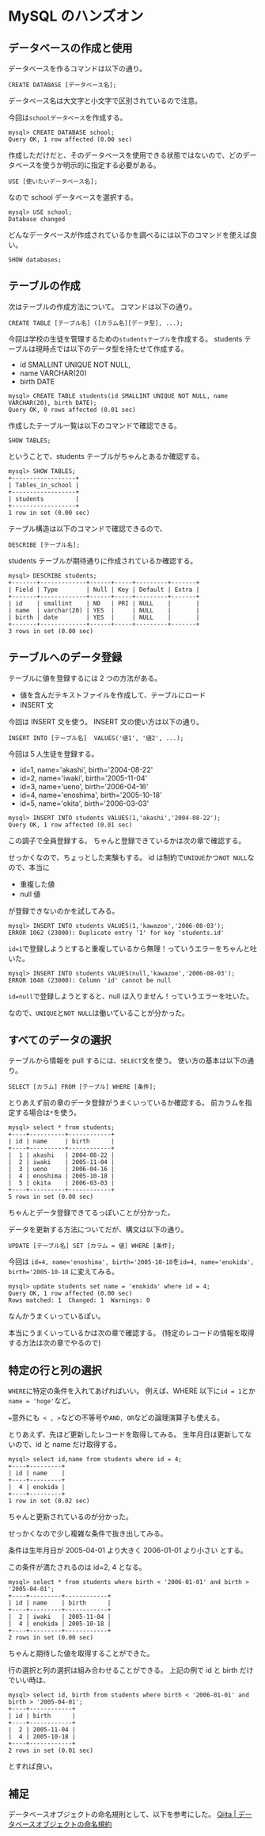 # MySQL のハンズオン

## データベースの作成と使用

データベースを作るコマンドは以下の通り。

```
CREATE DATABASE [データベース名];
```

データベース名は大文字と小文字で区別されているので注意。

今回は`schoolデータベース`を作成する。

```
mysql> CREATE DATABASE school;
Query OK, 1 row affected (0.00 sec)
```

作成しただけだと、そのデータベースを使用できる状態ではないので、どのデータベースを使うか明示的に指定する必要がある。

```
USE [使いたいデータベース名];
```

なので school データベースを選択する。

```
mysql> USE school;
Database changed
```

どんなデータベースが作成されているかを調べるには以下のコマンドを使えば良い。

```
SHOW databases;
```

## テーブルの作成

次はテーブルの作成方法について。
コマンドは以下の通り。

```
CREATE TABLE [テーブル名] ([カラム名][データ型], ...);
```

今回は学校の生徒を管理するための`studentsテーブル`を作成する。
students テーブルは現時点では以下のデータ型を持たせて作成する。

- id SMALLINT UNIQUE NOT NULL,
- name VARCHAR(20)
- birth DATE

```
mysql> CREATE TABLE students(id SMALLINT UNIQUE NOT NULL, name VARCHAR(20), birth DATE);
Query OK, 0 rows affected (0.01 sec)
```

作成したテーブル一覧は以下のコマンドで確認できる。

```
SHOW TABLES;
```

ということで、students テーブルがちゃんとあるか確認する。

```
mysql> SHOW TABLES;
+------------------+
| Tables_in_school |
+------------------+
| students         |
+------------------+
1 row in set (0.00 sec)
```

テーブル構造は以下のコマンドで確認できるので、

```
DESCRIBE [テーブル名];
```

students テーブルが期待通りに作成されているか確認する。

```
mysql> DESCRIBE students;
+-------+-------------+------+-----+---------+-------+
| Field | Type        | Null | Key | Default | Extra |
+-------+-------------+------+-----+---------+-------+
| id    | smallint    | NO   | PRI | NULL    |       |
| name  | varchar(20) | YES  |     | NULL    |       |
| birth | date        | YES  |     | NULL    |       |
+-------+-------------+------+-----+---------+-------+
3 rows in set (0.00 sec)
```

## テーブルへのデータ登録

テーブルに値を登録するには 2 つの方法がある。

- 値を含んだテキストファイルを作成して、テーブルにロード
- INSERT 文

今回は INSERT 文を使う。
INSERT 文の使い方は以下の通り。

```
INSERT INTO [テーブル名]  VALUES('値1', '値2', ...);
```

今回は５人生徒を登録する。

- id=1, name='akashi', birth='2004-08-22'
- id=2, name='iwaki', birth='2005-11-04'
- id=3, name='ueno', birth='2006-04-16'
- id=4, name='enoshima', birth='2005-10-18'
- id=5, name='okita', birth='2006-03-03'

```
mysql> INSERT INTO students VALUES(1,'akashi','2004-08-22');
Query OK, 1 row affected (0.01 sec)
```

この調子で全員登録する。
ちゃんと登録できているかは次の章で確認する。

せっかくなので、ちょっとした実験もする。
id は制約で`UNIQUE`かつ`NOT NULL`なので、本当に

- 重複した値
- null 値

が登録できないのかを試してみる。

```
mysql> INSERT INTO students VALUES(1,'kawazoe','2006-08-03');
ERROR 1062 (23000): Duplicate entry '1' for key 'students.id'
```

`id=1`で登録しようとすると重複しているから無理！っていうエラーをちゃんと吐いた。

```
mysql> INSERT INTO students VALUES(null,'kawazoe','2006-08-03');
ERROR 1048 (23000): Column 'id' cannot be null
```

`id=null`で登録しようとすると、null は入りません！っていうエラーを吐いた。

なので、`UNIQUE`と`NOT NULL`は働いていることが分かった。

## すべてのデータの選択

テーブルから情報を pull するには、`SELECT`文を使う。
使い方の基本は以下の通り。

```
SELECT [カラム] FROM [テーブル] WHERE [条件];
```

とりあえず前の章のデータ登録がうまくいっているか確認する。
前カラムを指定する場合は`*`を使う。

```
mysql> select * from students;
+----+----------+------------+
| id | name     | birth      |
+----+----------+------------+
|  1 | akashi   | 2004-08-22 |
|  2 | iwaki    | 2005-11-04 |
|  3 | ueno     | 2006-04-16 |
|  4 | enoshima | 2005-10-18 |
|  5 | okita    | 2006-03-03 |
+----+----------+------------+
5 rows in set (0.00 sec)
```

ちゃんとデータ登録できてるっぽいことが分かった。

データを更新する方法についてだが、構文は以下の通り。

```
UPDATE [テーブル名] SET [カラム = 値] WHERE [条件];
```

今回は
`id=4, name='enoshima', birth='2005-10-18`を`id=4, name='enokida', birth='2005-10-18`
に変えてみる。

```
mysql> update students set name = 'enokida' where id = 4;
Query OK, 1 row affected (0.00 sec)
Rows matched: 1  Changed: 1  Warnings: 0
```

なんかうまくいっているぽい。

本当にうまくいっているかは次の章で確認する。
(特定のレコードの情報を取得する方法は次の章でやるので)

## 特定の行と列の選択

`WHERE`に特定の条件を入れてあげればいい。
例えば、WHERE 以下に`id = 1`とか`name = 'hoge'`など。

`=`意外にも` < , >`などの不等号や`AND, OR`などの論理演算子も使える。

とりあえず、先ほど更新したレコードを取得してみる。
生年月日は更新してないので、id と name だけ取得する。

```
mysql> select id,name from students where id = 4;
+----+---------+
| id | name    |
+----+---------+
|  4 | enokida |
+----+---------+
1 row in set (0.02 sec)
```

ちゃんと更新されているのが分かった。

せっかくなので少し複雑な条件で抜き出してみる。

条件は生年月日が 2005-04-01 より大きく 2006-01-01 より小さい とする。

この条件が満たされるのは id=2, 4 となる。

```
mysql> select * from students where birth < '2006-01-01' and birth > '2005-04-01';
+----+---------+------------+
| id | name    | birth      |
+----+---------+------------+
|  2 | iwaki   | 2005-11-04 |
|  4 | enokida | 2005-10-18 |
+----+---------+------------+
2 rows in set (0.00 sec)
```

ちゃんと期待した値を取得することができた。

行の選択と列の選択は組み合わせることができる。
上記の例で id と birth だけでいい時は、

```
mysql> select id, birth from students where birth < '2006-01-01' and birth > '2005-04-01';
+----+------------+
| id | birth      |
+----+------------+
|  2 | 2005-11-04 |
|  4 | 2005-10-18 |
+----+------------+
2 rows in set (0.01 sec)
```

とすれば良い。

## 補足

データベースオブジェクトの命名規則として、以下を参考にした。
[Qiita | データベースオブジェクトの命名規約](https://qiita.com/genzouw/items/35022fa96c120e67c637)
